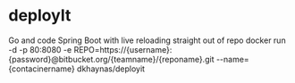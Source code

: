 # deployIt
Go and code Spring Boot with live reloading straight out of repo
docker run -d -p 80:8080 -e REPO=https://{username}:{password}@bitbucket.org/{teamname}/{reponame}.git --name={contacinername} dkhaynas/deployit
